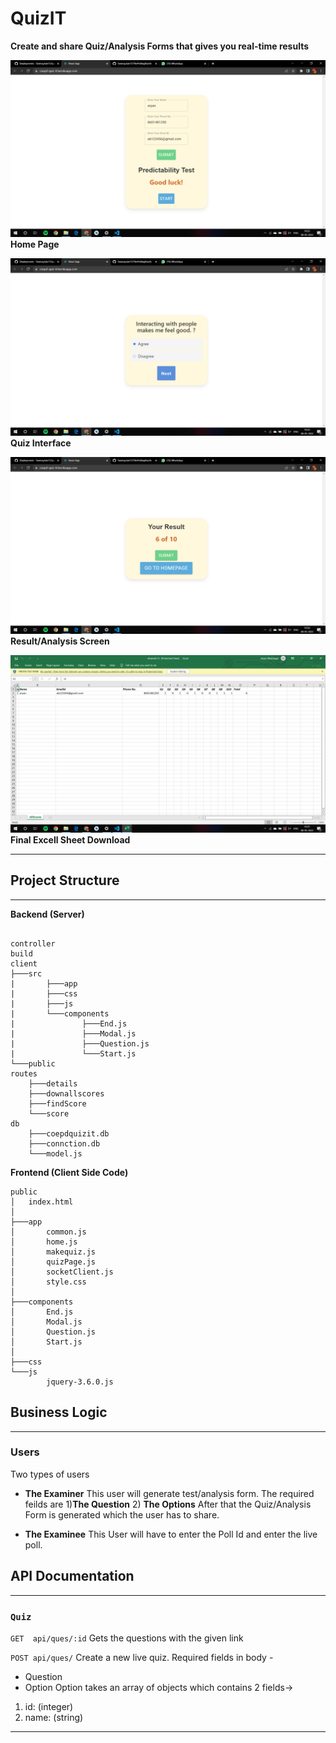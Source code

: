 # QuizIT

**Create and share Quiz/Analysis Forms that gives you real-time results**



![Home Page](https://github.com/TanmayJain17/quizIT/blob/main/images_quizit/Screenshot%20(272).png)
**Home Page**


![Home Page](https://github.com/TanmayJain17/quizIT/blob/main/images_quizit/Screenshot%20(273).png)
**Quiz Interface**


![Home Page](https://github.com/TanmayJain17/quizIT/blob/main/images_quizit/Screenshot%20(274).png)
**Result/Analysis Screen**


![Home Page](https://github.com/TanmayJain17/quizIT/blob/main/images_quizit/Screenshot%20(275).png)
**Final Excell Sheet Download**



***
## Project Structure
***
**Backend (Server)**
```

controller
build
client
├───src
|       ├───app   
|       ├───css
|       ├───js
|       └───components
|               ├───End.js
|               ├───Modal.js
|               ├───Question.js
|               └───Start.js 
└───public
routes
    ├───details
    ├───downallscores
    ├───findScore
    └───score
db
    ├───coepdquizit.db
    ├───connction.db
    └───model.js
```
**Frontend (Client Side Code)**
```
public
│   index.html
│
├───app
│       common.js
│       home.js
│       makequiz.js
│       quizPage.js
│       socketClient.js
│       style.css
│
├───components
│       End.js
│       Modal.js
│       Question.js
│       Start.js
│
├───css
└───js
        jquery-3.6.0.js
```
## Business Logic
***
### Users

Two types of users
- **The Examiner**
This user will generate test/analysis form.
The required feilds are 1)**The Question** 2) **The Options**
After that the Quiz/Analysis Form is generated which the user has to share.

- **The Examinee**
This User will have to enter the Poll Id and enter the live poll.

## API Documentation
***

### ```Quiz ```
```GET  api/ques/:id```
Gets the questions with the given link

```POST api/ques/```
Create a new live quiz. Required fields in body -
- Question
- Option 
Option takes an array of objects which contains 2 fields->
1. id:  (integer)
2. name: (string)
***

